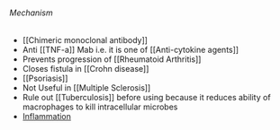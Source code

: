 ###### Mechanism
- [[Chimeric monoclonal antibody]]
- Anti [[TNF-a]] Mab i.e. it is one of [[Anti-cytokine agents]]
- Prevents progression of [[Rheumatoid Arthritis]] 
- Closes fistula in [[Crohn disease]]
- [[Psoriasis]] 
- Not Useful in [[Multiple Sclerosis]]
- Rule out [[Tuberculosis]] before using because it reduces ability of macrophages to kill intracellular microbes
- [Inflammation](Inflammation.md) 
